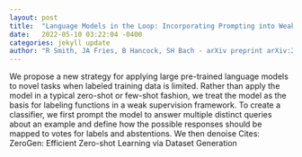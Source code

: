 ```yaml
---
layout: post
title:  "Language Models in the Loop: Incorporating Prompting into Weak Supervision"
date:   2022-05-10 03:22:04 -0400
categories: jekyll update
author: "R Smith, JA Fries, B Hancock, SH Bach - arXiv preprint arXiv:2205.02318, 2022"
---
```

We propose a new strategy for applying large pre-trained language models to novel tasks when labeled training data is limited. Rather than apply the model in a typical zero-shot or few-shot fashion, we treat the model as the basis for labeling functions in a weak supervision framework. To create a classifier, we first prompt the model to answer multiple distinct queries about an example and define how the possible responses should be mapped to votes for labels and abstentions. We then denoise Cites: ZeroGen: Efficient Zero-shot Learning via Dataset Generation